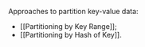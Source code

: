 Approaches to partition key-value data:
- [[Partitioning by Key Range]];
- [[Partitioning by Hash of Key]].
